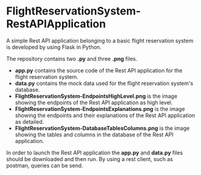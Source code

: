 # FlightReservationSystem-RestAPIApplication

A simple Rest API application belonging to a basic flight reservation system is developed by using Flask in Python.

The repository contains two **.py** and three **.png** files. 

- **app.py** contains the source code of the Rest API application for the flight reservation system. 
- **data.py** contains the mock data used for the flight reservation system's database.
- **FlightReservationSystem-EndpointsHighLevel.png** is the image showing the endpoints of the Rest API application as high level.
- **FlightReservationSystem-EndpointsExplanations.png** is the image showing the endpoints and their explanations of the Rest API application as detailed.
- **FlightReservationSystem-DatabaseTablesColumns.png** is the image showing the tables and columns in the database of the Rest API application.

In order to launch the Rest API application the **app.py** and **data.py** files should be downloaded and then run. By using a rest client, such as postman, queries can be send. 


